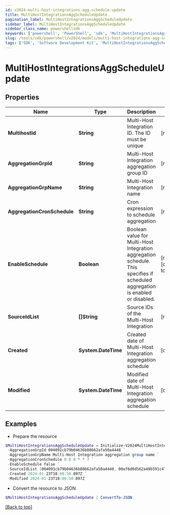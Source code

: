 ```yaml
---
id: v2024-multi-host-integrations-agg-schedule-update
title: MultiHostIntegrationsAggScheduleUpdate
pagination_label: MultiHostIntegrationsAggScheduleUpdate
sidebar_label: MultiHostIntegrationsAggScheduleUpdate
sidebar_class_name: powershellsdk
keywords: ['powershell', 'PowerShell', 'sdk', 'MultiHostIntegrationsAggScheduleUpdate', 'V2024MultiHostIntegrationsAggScheduleUpdate'] 
slug: /tools/sdk/powershell/v2024/models/multi-host-integrations-agg-schedule-update
tags: ['SDK', 'Software Development Kit', 'MultiHostIntegrationsAggScheduleUpdate', 'V2024MultiHostIntegrationsAggScheduleUpdate']
---
```



# MultiHostIntegrationsAggScheduleUpdate

## Properties

Name | Type | Description | Notes
------------ | ------------- | ------------- | -------------
**MultihostId** | **String** | Multi-Host Integration ID. The ID must be unique | [required]
**AggregationGrpId** | **String** | Multi-Host Integration aggregation group ID | [required]
**AggregationGrpName** | **String** | Multi-Host Integration name | [required]
**AggregationCronSchedule** | **String** | Cron expression to schedule aggregation | [required]
**EnableSchedule** | **Boolean** | Boolean value for Multi-Host Integration aggregation schedule.  This specifies if scheduled aggregation is enabled or disabled. | [required][default to $false]
**SourceIdList** | **[]String** | Source IDs of the Multi-Host Integration | [required]
**Created** | **System.DateTime** | Created date of Multi-Host Integration aggregation schedule | [optional] 
**Modified** | **System.DateTime** | Modified date of Multi-Host Integration aggregation schedule | [optional] 

## Examples

- Prepare the resource
```powershell
$MultiHostIntegrationsAggScheduleUpdate = Initialize-V2024MultiHostIntegrationsAggScheduleUpdate  -MultihostId 004091cb79b04636b88662afa50a4456 `
 -AggregationGrpId 004091cb79b04636b88662afa50a4448 `
 -AggregationGrpName Multi-Host Integration aggregation group name `
 -AggregationCronSchedule 0 0 0 * * ? `
 -EnableSchedule false `
 -SourceIdList [004091cb79b04636b88662afa50a4440, 00af6d0d562a49b591c47be908740542] `
 -Created 2024-01-23T18:08:50.897Z `
 -Modified 2024-01-23T18:08:50.897Z
```

- Convert the resource to JSON
```powershell
$MultiHostIntegrationsAggScheduleUpdate | ConvertTo-JSON
```


[[Back to top]](#) 

